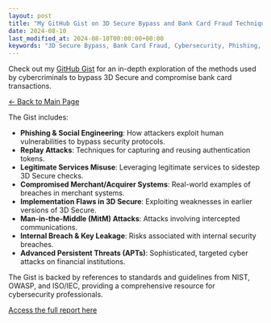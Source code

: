 ```yaml
---
layout: post
title: "My GitHub Gist on 3D Secure Bypass and Bank Card Fraud Techniques"
date: 2024-08-10
last_modified_at: 2024-08-10T00:00:00+00:00
keywords: "3D Secure Bypass, Bank Card Fraud, Cybersecurity, Phishing, Replay Attacks, Man-in-the-Middle Attacks, APTs, Internal Breach, Key Leakage, OWASP, NIST, ISO/IEC standards"
---
```


Check out my [GitHub Gist](https://gist.github.com/alexeinazarov/84731ed2f1479dc6e75e002e65030b0d) for an in-depth exploration of the methods used by cybercriminals to bypass 3D Secure and compromise bank card transactions. 

[← Back to Main Page](https://cyberprivacy.tech)

The Gist includes:

- **Phishing & Social Engineering**: How attackers exploit human vulnerabilities to bypass security protocols.
- **Replay Attacks**: Techniques for capturing and reusing authentication tokens.
- **Legitimate Services Misuse**: Leveraging legitimate services to sidestep 3D Secure checks.
- **Compromised Merchant/Acquirer Systems**: Real-world examples of breaches in merchant systems.
- **Implementation Flaws in 3D Secure**: Exploiting weaknesses in earlier versions of 3D Secure.
- **Man-in-the-Middle (MitM) Attacks**: Attacks involving intercepted communications.
- **Internal Breach & Key Leakage**: Risks associated with internal security breaches.
- **Advanced Persistent Threats (APTs)**: Sophisticated, targeted cyber attacks on financial institutions.

The Gist is backed by references to standards and guidelines from NIST, OWASP, and ISO/IEC, providing a comprehensive resource for cybersecurity professionals.

[Access the full report here](https://gist.github.com/alexeinazarov/84731ed2f1479dc6e75e002e65030b0d)
